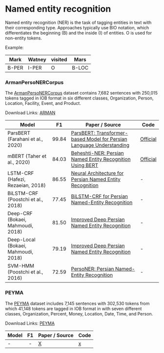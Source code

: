 # Named entity recognition

Named entity recognition (NER) is the task of tagging entities in text with their corresponding type.
Approaches typically use BIO notation, which differentiates the beginning (B) and the inside (I) of entities.
O is used for non-entity tokens.

Example:

| Mark | Watney | visited | Mars |
| --- | ---| --- | --- |
| B-PER | I-PER | O | B-LOC |

### ArmanPersoNERCorpus

The [ArmanPersoNERCorpus](https://www.aclweb.org/anthology/C16-1319/) dataset contains 7,682 sentences with 250,015 tokens tagged in IOB format in six different classes, Organization, Person, Location, Facility, Event, and Product.

Download Links: [ARMAN](https://github.com/HaniehP/PersianNER/blob/master/ArmanPersoNERCorpus.zip) 

| Model           | F1  |  Paper / Source | Code |
| ------------- | :-----:| --- | --- |
| ParsBERT (Farahani et al., 2020) | 99.84  | [ParsBERT: Transformer-based Model for Persian Language Understanding](https://arxiv.org/abs/2005.12515) | [Official](https://github.com/hooshvare/parsbert) |
| mBERT (Taher et al., 2020) | 84.03  | [Beheshti-NER: Persian Named Entity Recognition Using BERT](https://arxiv.org/abs/2003.08875) | [Official](https://github.com/sEhsanTaher/Beheshti-NER) |
| LSTM-CRF (Hafezi, Rezaeian, 2018) | 86.55 | [Neural Architecture for Persian Named Entity Recognition](https://ieeexplore.ieee.org/abstract/document/8700549) | - |
| BiLSTM-CRF (Poostchi et al., 2018) | 77.45 | [BiLSTM-CRF for Persian Named-Entity Recognition](https://www.aclweb.org/anthology/L18-1701/) | - |
| Deep-CRF (Bokaei, Mahmoudi, 2018) | 81.50 | [Improved Deep Persian Named Entity Recognition](https://ieeexplore.ieee.org/abstract/document/8661067) | - |
| Deep-Local (Bokaei, Mahmoudi, 2018) | 79.19 | [Improved Deep Persian Named Entity Recognition](https://ieeexplore.ieee.org/abstract/document/8661067) | - |
| SVM-HMM (Poostchi et al., 2016) | 72.59 | [PersoNER: Persian Named-Entity Recognition](https://www.aclweb.org/anthology/C16-1319/) | - |

### PEYMA

The [PEYMA](https://arxiv.org/abs/1801.09936) dataset includes 7,145 sentences with 302,530 tokens from which 41,148 tokens are tagged in IOB format in with seven different classes, Organization, Percent, Money, Location, Date, Time, and Person.

Download Links: [PEYMA](http://en.itrc.ac.ir/sites/default/files/pictures/NER.rar) 

| Model           | F1  |  Paper / Source | Code |
| ------------- | :-----:| --- | --- |
| - | - | [X](x) | [x](x) |

